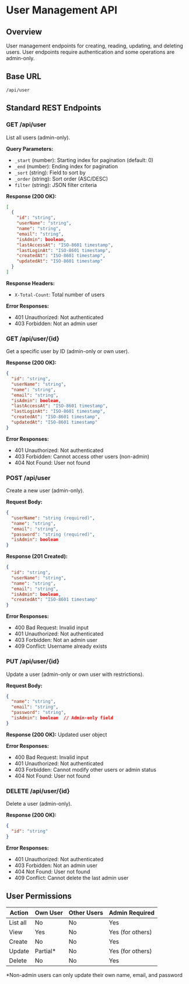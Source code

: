 # User Management API

## Overview
User management endpoints for creating, reading, updating, and deleting users. User endpoints require authentication and some operations are admin-only.

## Base URL
`/api/user`

## Standard REST Endpoints

### GET /api/user
List all users (admin-only).

**Query Parameters:**
- `_start` (number): Starting index for pagination (default: 0)
- `_end` (number): Ending index for pagination
- `_sort` (string): Field to sort by
- `_order` (string): Sort order (ASC/DESC)
- `filter` (string): JSON filter criteria

**Response (200 OK):**
```json
[
  {
    "id": "string",
    "userName": "string",
    "name": "string",
    "email": "string",
    "isAdmin": boolean,
    "lastAccessAt": "ISO-8601 timestamp",
    "lastLoginAt": "ISO-8601 timestamp",
    "createdAt": "ISO-8601 timestamp",
    "updatedAt": "ISO-8601 timestamp"
  }
]
```

**Response Headers:**
- `X-Total-Count`: Total number of users

**Error Responses:**
- 401 Unauthorized: Not authenticated
- 403 Forbidden: Not an admin user

### GET /api/user/{id}
Get a specific user by ID (admin-only or own user).

**Response (200 OK):**
```json
{
  "id": "string",
  "userName": "string",
  "name": "string",
  "email": "string",
  "isAdmin": boolean,
  "lastAccessAt": "ISO-8601 timestamp",
  "lastLoginAt": "ISO-8601 timestamp",
  "createdAt": "ISO-8601 timestamp",
  "updatedAt": "ISO-8601 timestamp"
}
```

**Error Responses:**
- 401 Unauthorized: Not authenticated
- 403 Forbidden: Cannot access other users (non-admin)
- 404 Not Found: User not found

### POST /api/user
Create a new user (admin-only).

**Request Body:**
```json
{
  "userName": "string (required)",
  "name": "string",
  "email": "string",
  "password": "string (required)",
  "isAdmin": boolean
}
```

**Response (201 Created):**
```json
{
  "id": "string",
  "userName": "string",
  "name": "string",
  "email": "string",
  "isAdmin": boolean,
  "createdAt": "ISO-8601 timestamp"
}
```

**Error Responses:**
- 400 Bad Request: Invalid input
- 401 Unauthorized: Not authenticated
- 403 Forbidden: Not an admin user
- 409 Conflict: Username already exists

### PUT /api/user/{id}
Update a user (admin-only or own user with restrictions).

**Request Body:**
```json
{
  "name": "string",
  "email": "string",
  "password": "string",
  "isAdmin": boolean  // Admin-only field
}
```

**Response (200 OK):**
Updated user object

**Error Responses:**
- 400 Bad Request: Invalid input
- 401 Unauthorized: Not authenticated
- 403 Forbidden: Cannot modify other users or admin status
- 404 Not Found: User not found

### DELETE /api/user/{id}
Delete a user (admin-only).

**Response (200 OK):**
```json
{
  "id": "string"
}
```

**Error Responses:**
- 401 Unauthorized: Not authenticated
- 403 Forbidden: Not an admin user
- 404 Not Found: User not found
- 409 Conflict: Cannot delete the last admin user

## User Permissions

| Action | Own User | Other Users | Admin Required |
|--------|----------|-------------|----------------|
| List all | No | No | Yes |
| View | Yes | No | Yes (for others) |
| Create | No | No | Yes |
| Update | Partial* | No | Yes (for others) |
| Delete | No | No | Yes |

*Non-admin users can only update their own name, email, and password